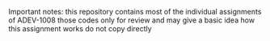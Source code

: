 Important notes:
this repository contains most of the individual assignments of ADEV-1008
those codes only for review and may give a basic idea how this assignment works
do not copy directly
